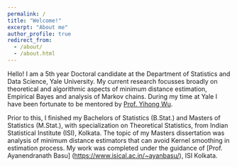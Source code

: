 ```yaml
---
permalink: /
title: "Welcome!"
excerpt: "About me"
author_profile: true
redirect_from: 
  - /about/
  - /about.html
---
```


Hello! I am a 5th year Doctoral candidate at the Department of Statistics and Data Science, Yale University. My current research
focusses broadly on theoretical and algorithmic aspects of minimum distance estimation, Empirical Bayes and analysis of Markov chains.
During my time at Yale I have been fortunate to be mentored by [Prof. Yihong Wu](http://www.stat.yale.edu/~yw562/).

Prior to this, I finished my Bachelors of Statistics (B.Stat.) and Masters of Statistics (M.Stat.), with specialization on Theoretical 
Statistics, from Indian Statistical Institute (ISI), Kolkata. The topic of my Masters dissertation was analysis of minimum distance
estimators that can avoid Kernel smoothing in estimation process. My work was completed under the guidance of [Prof. Ayanendranath Basu]
(https://www.isical.ac.in/~ayanbasu/), ISI Kolkata.

